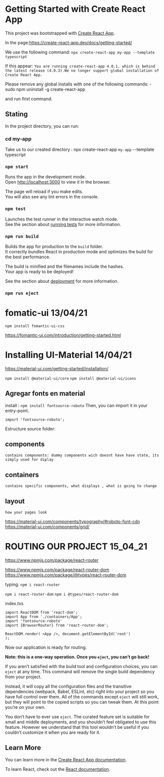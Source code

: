 # Getting Started with Create React App

This project was bootstrapped with [Create React App](https://github.com/facebook/create-react-app).

In the page:https://create-react-app.dev/docs/getting-started/

We use the following command:
```npx create-react-app my-app --template typescript ```

If this appear:
```You are running create-react-app 4.0.1, which is behind the latest release (4.0.3).We no longer support global installation of Create React App.```

Please remove any global installs with one of the following commands:
-sudo npm uninstall -g create-react-app

and run first command.

## Stating

In the project directory, you can run:

### cd my-app

Take us to our created directory : npx create-react-app `my-app` --template typescript

### `npm start`

Runs the app in the development mode.\
Open [http://localhost:3000](http://localhost:3000) to view it in the browser.

The page will reload if you make edits.\
You will also see any lint errors in the console.

### `npm test`

Launches the test runner in the interactive watch mode.\
See the section about [running tests](https://facebook.github.io/create-react-app/docs/running-tests) for more information.

### `npm run build`

Builds the app for production to the `build` folder.\
It correctly bundles React in production mode and optimizes the build for the best performance.

The build is minified and the filenames include the hashes.\
Your app is ready to be deployed!

See the section about [deployment](https://facebook.github.io/create-react-app/docs/deployment) for more information.

### `npm run eject`


# fomatic-ui  13/04/21
```npm install fomantic-ui-css```


https://fomantic-ui.com/introduction/getting-started.html

# Installing UI-Material 14/04/21

https://material-ui.com/getting-started/installation/

```npm install @material-ui/core```
```npm install @material-ui/icons```

## Agregar fonts en material 

install :
```npm install fontsource-roboto```
Then, you can import it in your entry-point.

```import 'fontsource-roboto';```

Estructure source folder:

## components 

    contains components: dummy components wich doesnt have have state, its simply used for diplay

## containers

    contains specific components, what displays , what is going to change 

## layout

    how your pages look

https://material-ui.com/components/typography/#roboto-font-cdn
https://material-ui.com/components/grid/


# ROUTING OUR PROJECT 15_04_21

https://www.npmjs.com/package/react-router


https://www.npmjs.com/package/react-router-dom
https://www.npmjs.com/package/@types/react-router-dom

typing:
```npm i react-router```

```npm i react-router-dom```
```npm i @types/react-router-dom```

index.txs

```import React from 'react';
import ReactDOM from 'react-dom';
import App from './containers/App';
import 'fontsource-roboto'
import {BrowserRouter} from 'react-router-dom';

ReactDOM.render( <App />, document.getElementById('root')
);

```
Now our application is ready for routing.

**Note: this is a one-way operation. Once you `eject`, you can’t go back!**

If you aren’t satisfied with the build tool and configuration choices, you can `eject` at any time. This command will remove the single build dependency from your project.

Instead, it will copy all the configuration files and the transitive dependencies (webpack, Babel, ESLint, etc) right into your project so you have full control over them. All of the commands except `eject` will still work, but they will point to the copied scripts so you can tweak them. At this point you’re on your own.

You don’t have to ever use `eject`. The curated feature set is suitable for small and middle deployments, and you shouldn’t feel obligated to use this feature. However we understand that this tool wouldn’t be useful if you couldn’t customize it when you are ready for it.

## Learn More

You can learn more in the [Create React App documentation](https://facebook.github.io/create-react-app/docs/getting-started).

To learn React, check out the [React documentation](https://reactjs.org/).
